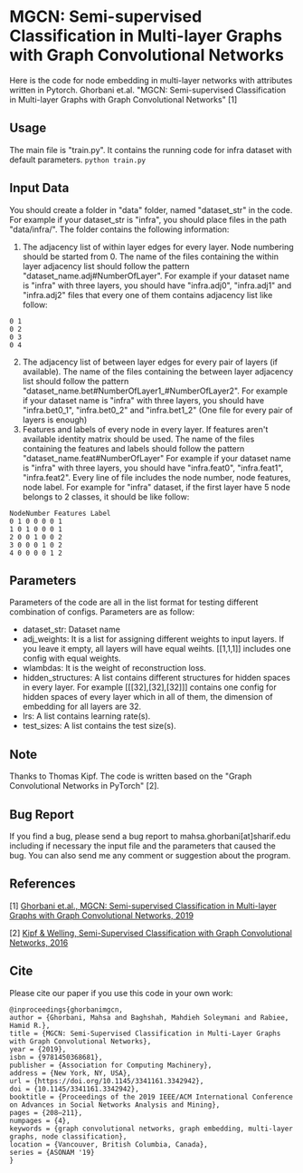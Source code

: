 MGCN: Semi-supervised Classification in Multi-layer Graphs with Graph Convolutional Networks
====

Here is the code for node embedding in multi-layer networks with attributes written in Pytorch.
Ghorbani et.al. "MGCN: Semi-supervised Classification in Multi-layer Graphs with Graph Convolutional Networks" [1]



Usage 
------------
The main file is "train.py". It contains the running code for infra dataset with default parameters.
```python train.py```


Input Data
------------
You should create a folder in "data" folder, named "dataset_str" in the code. For example if your dataset_str is "infra", you should place files in the path "data/infra/". The folder contains the following information:
1) The adjacency list of within layer edges for every layer. Node numbering should be started from 0. The name of the files containing the within layer adjacency list should follow the pattern "dataset_name.adj#NumberOfLayer".
For example if your dataset name is "infra" with three layers, you should have "infra.adj0", "infra.adj1" and "infra.adj2" files that every one of them contains adjacency list like follow:
```
0 1
0 2
0 3
0 4
```
2) The adjacency list of between layer edges for every pair of layers (if available). The name of the files containing the between layer adjacency list should follow the pattern "dataset_name.bet#NumberOfLayer1_#NumberOfLayer2".
For example if your dataset name is "infra" with three layers, you should have "infra.bet0_1", "infra.bet0_2" and "infra.bet1_2" (One file for every pair of layers is enough)
3) Features and labels of every node in every layer. If features aren't available identity matrix should be used. The name of the files containing the features and labels should follow the pattern "dataset_name.feat#NumberOfLayer"
For example if your dataset name is "infra" with three layers, you should have "infra.feat0", "infra.feat1", "infra.feat2". Every line of file includes the node number, node features, node label. For example for "infra" dataset, if the first layer have 5 node belongs to 2 classes, it should be like follow:
```
NodeNumber Features Label
0 1 0 0 0 0 1
1 0 1 0 0 0 1
2 0 0 1 0 0 2
3 0 0 0 1 0 2
4 0 0 0 0 1 2
```

Parameters
------------
Parameters of the code are all in the list format for testing different combination of configs. 
Parameters are as follow:
- dataset_str: Dataset name
- adj_weights: It is a list for assigning different weights to input layers. If you leave it empty, all layers will have equal weihts. [[1,1,1]] includes one config with equal weights.
- wlambdas: It is the weight of reconstruction loss.
- hidden_structures: A list contains different structures for hidden spaces in every layer. For example [[[32],[32],[32]]] contains one config for hidden spaces of every layer which in all of them, the dimension of embedding for all layers are 32.  
- lrs: A list contains learning rate(s).
- test_sizes: A list contains the test size(s).

Note
------------
Thanks to Thomas Kipf. The code is written based on the "Graph Convolutional Networks in PyTorch" [2].

Bug Report
------------
If you find a bug, please send a bug report to mahsa.ghorbani[at]sharif.edu including if necessary the input file and the parameters that caused the bug.
You can also send me any comment or suggestion about the program.

References
------------
[1] [Ghorbani et.al., MGCN: Semi-supervised Classification in Multi-layer Graphs with Graph Convolutional Networks, 2019](https://arxiv.org/pdf/1811.08800)

[2] [Kipf & Welling, Semi-Supervised Classification with Graph Convolutional Networks, 2016](https://arxiv.org/abs/1609.02907)

Cite
------------
Please cite our paper if you use this code in your own work:

```
@inproceedings{ghorbanimgcn,
author = {Ghorbani, Mahsa and Baghshah, Mahdieh Soleymani and Rabiee, Hamid R.},
title = {MGCN: Semi-Supervised Classification in Multi-Layer Graphs with Graph Convolutional Networks},
year = {2019},
isbn = {9781450368681},
publisher = {Association for Computing Machinery},
address = {New York, NY, USA},
url = {https://doi.org/10.1145/3341161.3342942},
doi = {10.1145/3341161.3342942},
booktitle = {Proceedings of the 2019 IEEE/ACM International Conference on Advances in Social Networks Analysis and Mining},
pages = {208–211},
numpages = {4},
keywords = {graph convolutional networks, graph embedding, multi-layer graphs, node classification},
location = {Vancouver, British Columbia, Canada},
series = {ASONAM '19}
}
```
